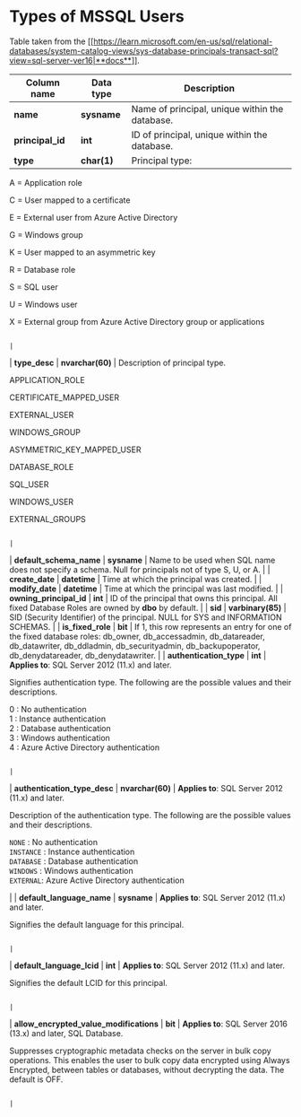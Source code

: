 # Types of MSSQL Users


Table taken from the [[https://learn.microsoft.com/en-us/sql/relational-databases/system-catalog-views/sys-database-principals-transact-sql?view=sql-server-ver16|**docs**]].

| Column name                             | Data type         | Description                                                                                                                                                                                                                                                                                                                                                                                                                                            |
| --------------------------------------- | ----------------- | ------------------------------------------------------------------------------------------------------------------------------------------------------------------------------------------------------------------------------------------------------------------------------------------------------------------------------------------------------------------------------------------------------------------------------------------------------ |
| **name**                                | **sysname**       | Name of principal, unique within the database.                                                                                                                                                                                                                                                                                                                                                                                                         |
| **principal_id**                        | **int**           | ID of principal, unique within the database.                                                                                                                                                                                                                                                                                                                                                                                                           |
| **type**                                | **char(1)**       | Principal type:  
  
A \= Application role  
  
C \= User mapped to a certificate  
  
E \= External user from Azure Active Directory  
  
G \= Windows group  
  
K \= User mapped to an asymmetric key  
  
R \= Database role  
  
S \= SQL user  
  
U \= Windows user  
  
X \= External group from Azure Active Directory group or applications

                                                                                  |
| **type_desc**                           | **nvarchar(60)**  | Description of principal type.  
  
APPLICATION\_ROLE  
  
CERTIFICATE\_MAPPED\_USER  
  
EXTERNAL\_USER  
  
WINDOWS\_GROUP  
  
ASYMMETRIC\_KEY\_MAPPED\_USER  
  
DATABASE\_ROLE  
  
SQL\_USER  
  
WINDOWS\_USER  
  
EXTERNAL\_GROUPS

                                                                                                                                                                                               |
| **default_schema_name**                 | **sysname**       | Name to be used when SQL name does not specify a schema. Null for principals not of type S, U, or A.                                                                                                                                                                                                                                                                                                                                                   |
| **create_date**                         | **datetime**      | Time at which the principal was created.                                                                                                                                                                                                                                                                                                                                                                                                               |
| **modify_date**                         | **datetime**      | Time at which the principal was last modified.                                                                                                                                                                                                                                                                                                                                                                                                         |
| **owning_principal_id**                 | **int**           | ID of the principal that owns this principal. All fixed Database Roles are owned by **dbo** by default.                                                                                                                                                                                                                                                                                                                                                |
| **sid**                                 | **varbinary(85)** | SID (Security Identifier) of the principal. NULL for SYS and INFORMATION SCHEMAS.                                                                                                                                                                                                                                                                                                                                                                      |
| **is_fixed_role**                       | **bit**           | If 1, this row represents an entry for one of the fixed database roles: db_owner, db_accessadmin, db_datareader, db_datawriter, db_ddladmin, db_securityadmin, db_backupoperator, db_denydatareader, db_denydatawriter.                                                                                                                                                                                                                                |
| **authentication_type**                 | **int**           | **Applies to**: SQL Server 2012 (11\.x) and later.  
  
Signifies authentication type. The following are the possible values and their descriptions.  
  
0 : No authentication  
1 : Instance authentication  
2 : Database authentication  
3 : Windows authentication  
4 : Azure Active Directory authentication

                                                                                                        |
| **authentication_type_desc**            | **nvarchar(60)**  | **Applies to**: SQL Server 2012 (11\.x) and later.  
  
Description of the authentication type. The following are the possible values and their descriptions.  
  
`NONE` : No authentication  
`INSTANCE` : Instance authentication  
`DATABASE` : Database authentication  
`WINDOWS` : Windows authentication  
`EXTERNAL`: Azure Active Directory authentication

 |
| **default_language_name**               | **sysname**       | **Applies to**: SQL Server 2012 (11\.x) and later.  
  
Signifies the default language for this principal.

                                                                                                                                                                                                                                                                                                                        |
| **default_language_lcid**               | **int**           | **Applies to**: SQL Server 2012 (11\.x) and later.  
  
Signifies the default LCID for this principal.

                                                                                                                                                                                                                                                                                                                            |
| **allow_encrypted_value_modifications** | **bit**           | **Applies to**: SQL Server 2016 (13\.x) and later, SQL Database.  
  
Suppresses cryptographic metadata checks on the server in bulk copy operations. This enables the user to bulk copy data encrypted using Always Encrypted, between tables or databases, without decrypting the data. The default is OFF.

                                                                                                                     |



